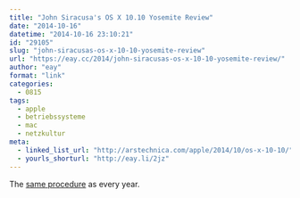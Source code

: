 ```yaml
---
title: "John Siracusa's OS X 10.10 Yosemite Review"
date: "2014-10-16"
datetime: "2014-10-16 23:10:21"
id: "29105"
slug: "john-siracusas-os-x-10-10-yosemite-review"
url: "https://eay.cc/2014/john-siracusas-os-x-10-10-yosemite-review/"
author: "eay"
format: "link"
categories:
  - 0815
tags:
  - apple
  - betriebssysteme
  - mac
  - netzkultur
meta:
  - linked_list_url: "http://arstechnica.com/apple/2014/10/os-x-10-10/"
  - yourls_shorturl: "http://eay.li/2jz"
---
```


The [same procedure](//eay.cc/2013/john-siracusas-os-x-10-9-mavericks-review/) as every year.
